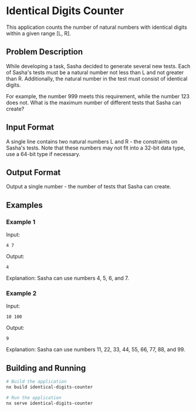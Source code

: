 # Identical Digits Counter

This application counts the number of natural numbers with identical digits within a given range [L, R].

## Problem Description

While developing a task, Sasha decided to generate several new tests. Each of Sasha's tests must be a natural number not less than L and not greater than R. Additionally, the natural number in the test must consist of identical digits.

For example, the number 999 meets this requirement, while the number 123 does not. What is the maximum number of different tests that Sasha can create?

## Input Format

A single line contains two natural numbers L and R - the constraints on Sasha's tests.
Note that these numbers may not fit into a 32-bit data type, use a 64-bit type if necessary.

## Output Format

Output a single number - the number of tests that Sasha can create.

## Examples

### Example 1
Input:
```
4 7
```
Output:
```
4
```
Explanation: Sasha can use numbers 4, 5, 6, and 7.

### Example 2
Input:
```
10 100
```
Output:
```
9
```
Explanation: Sasha can use numbers 11, 22, 33, 44, 55, 66, 77, 88, and 99.

## Building and Running

```bash
# Build the application
nx build identical-digits-counter

# Run the application
nx serve identical-digits-counter
``` 